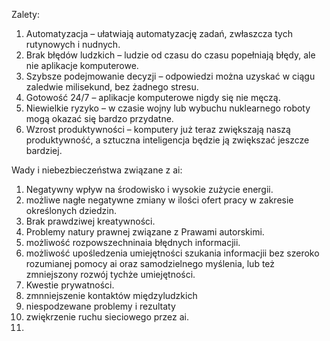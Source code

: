 Zalety:
1) Automatyzacja – ułatwiają automatyzację zadań, zwłaszcza tych rutynowych i nudnych.
2) Brak błędów ludzkich – ludzie od czasu do czasu popełniają błędy, ale nie aplikacje komputerowe.
3) Szybsze podejmowanie decyzji – odpowiedzi można uzyskać w ciągu zaledwie milisekund, bez żadnego stresu.
4) Gotowość 24/7 – aplikacje komputerowe nigdy się nie męczą.
5) Niewielkie ryzyko – w czasie wojny lub wybuchu nuklearnego roboty mogą okazać się bardzo przydatne.
6) Wzrost produktywności – komputery już teraz zwiększają naszą produktywność, a sztuczna inteligencja będzie ją zwiększać jeszcze bardziej.


Wady i niebezbieczeństwa związane z ai:
1) Negatywny wpływ na środowisko i wysokie zużycie energii.
2) możliwe nagłe negatywne zmiany w ilości ofert pracy w zakresie określonych dziedzin.
3) Brak prawdziwej kreatywności.
4) Problemy natury prawnej związane z Prawami autorskimi.
5) możliwość rozpowszechninaia błędnych informacjii.
6) możliwość upośledzenia umiejętności szukania informacjii bez szeroko rozumianej pomocy ai oraz samodzielnego myślenia, lub też zmniejszony rozwój tychże umiejętności.
7) Kwestie prywatności.
8) zmnniejszenie kontaktów międzyludzkich
9) niespodzewane problemy i rezultaty
10) zwiękrzenie ruchu sieciowego przez ai.
11) 
